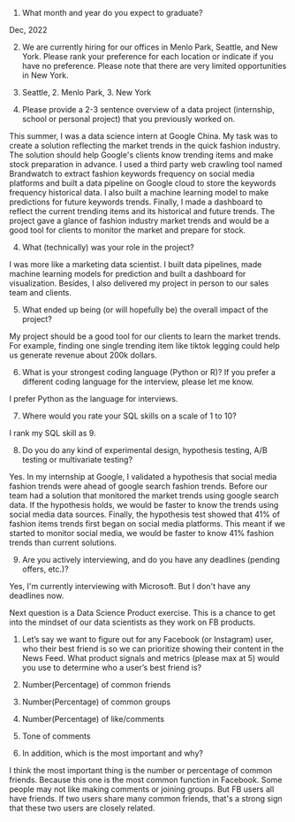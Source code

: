 1. What month and year do you expect to graduate?

Dec, 2022

2. We are currently hiring for our offices in Menlo Park, Seattle, and New York. Please rank your preference for each location or indicate if you have no preference. Please note that there are very limited opportunities in New York.

1. Seattle, 2. Menlo Park, 3. New York

3. Please provide a 2-3 sentence overview of a data project (internship, school or personal project) that you previously worked on.

This summer, I was a data science intern at Google China. My task was to create a solution reflecting the market trends in the quick fashion industry. The solution should help Google's clients know trending items and make stock preparation in advance. I used a third party web crawling tool named Brandwatch to extract fashion keywords frequency on social media platforms and built a data pipeline on Google cloud to store the keywords frequency historical data. I also built a machine learning model to make predictions for future keywords trends. Finally, I made a dashboard to reflect the current trending items and its historical and future trends. The project gave a glance of fashion industry market trends and would be a good tool for clients to monitor the market and prepare for stock.

4. What (technically) was your role in the project?

I was more like a marketing data scientist. I built data pipelines, made machine learning models for prediction and built a dashboard for visualization. Besides, I also delivered my project in person to our sales team and clients.

5. What ended up being (or will hopefully be) the overall impact of the project?

My project should be a good tool for our clients to learn the market trends. For example, finding one single trending item like tiktok legging could help us generate revenue about 200k dollars.

6. What is your strongest coding language (Python or R)? If you prefer a different coding language for the interview, please let me know.

I prefer Python as the language for interviews.

7. Where would you rate your SQL skills on a scale of 1 to 10?

I rank my SQL skill as 9.

8. Do you do any kind of experimental design, hypothesis testing, A/B testing or multivariate testing?

Yes. In my internship at Google, I  validated a hypothesis that social media fashion trends were ahead of google search fashion trends. Before our team had a solution that monitored the market trends using google search data. If the hypothesis holds, we would be faster to know the trends using social media data sources. Finally, the hypothesis test showed that 41% of fashion items trends first began on social media platforms. This meant if we started to monitor social media, we would be faster to know 41% fashion trends than current solutions.

9. Are you actively interviewing, and do you have any deadlines (pending offers, etc.)?

Yes, I'm currently interviewing with Microsoft. But I don't have any deadlines now.



Next question is a Data Science Product exercise. This is a chance to get into the mindset of our data scientists as they work on FB products.

1. Let’s say we want to figure out for any Facebook (or Instagram) user, who their best friend is so we can prioritize showing their content in the News Feed. What product signals and metrics (please max at 5) would you use to determine who a user’s best friend is?

1. Number(Percentage) of common friends
2. Number(Percentage) of common groups
3. Number(Percentage) of like/comments
4. Tone of comments

2. In addition, which is the most important and why?

I think the most important thing is the number or percentage of common friends. Because this one is the most common function in Facebook. Some people may not like making comments or joining groups. But FB users all have friends. If two users share many common friends, that's a strong sign that these two users are closely related.